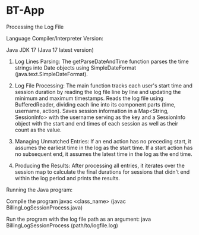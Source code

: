# BT-App
Processing the Log File

Language Compiler/Interpreter Version:

Java JDK 17 (Java 17 latest version)
  
1. Log Lines Parsing:
     The getParseDateAndTime function parses the time strings into Date objects using SimpleDateFormat (java.text.SimpleDateFormat).
   
2. Log File Processing:
    The main function tracks each user's start time and session duration by reading the log file line by line and updating the minimum and maximum timestamps.
    Reads the log file using BufferedReader, dividing each line into its component parts (time, username, action).
    Saves session information in a Map<String, SessionInfo> with the username serving as the key and a SessionInfo object with the start and end times of each session as well as their 
    count as the value.
   
3. Managing Unmatched Entries:
   If an end action has no preceding start, it assumes the earliest time in the log as the start time.
   If a start action has no subsequent end, it assumes the latest time in the log as the end time.

4. Producing the Results:
   After processing all entries, it iterates over the session map to calculate the final durations for sessions that didn't end within the log period and prints the results.

Running the Java program:

 Compile the program
   javac <class_name> (javac BillingLogSessionProcess.java)
   
 Run the program with the log file path as an argument:
   java BillingLogSessionProcess  <argument> (path/to/logfile.log)


    
